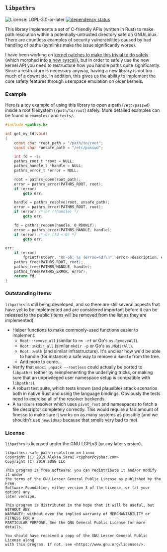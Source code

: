 ## `libpathrs` ##

![License: LGPL-3.0-or-later](https://img.shields.io/github/license/openSUSE/libpathrs.svg)
[![dependency status](https://deps.rs/repo/github/openSUSE/libpathrs/status.svg)](https://deps.rs/repo/github/openSUSE/libpathrs)

This library implements a set of C-friendly APIs (written in Rust) to make path
resolution within a potentially-untrusted directory safe on GNU/Linux. There
are countless examples of security vulnerabilities caused by bad handling of
paths (symlinks make the issue significantly worse).

I have been working on [kernel patches to make this trivial to do
safely][lwn-atflags] (which morphed into [a new syscall][lwn-openat2]), but in
order to safely use the new kernel API you need to restructure how you handle
paths quite significantly. Since a restructure is necessary anyway, having a
new library is not too much of a downside. In addition, this gives us the
ability to implement the core safety features through userspace emulation on
older kernels.

[lwn-atflags]: https://lwn.net/Articles/767547/
[lwn-openat2]: https://lwn.net/Articles/796868/

### Example ###

Here is a toy example of using this library to open a path (`/etc/passwd`)
inside a root filesystem (`/path/to/root`) safely. More detailed examples can
be found in `examples/` and `tests/`.

```c
#include <pathrs.h>

int get_my_fd(void)
{
	const char *root_path = "/path/to/root";
	const char *unsafe_path = "/etc/passwd";

	int fd = -1;
	pathrs_root_t *root = NULL;
	pathrs_handle_t *handle = NULL;
	pathrs_error_t *error = NULL;

	root = pathrs_open(root_path);
	error = pathrs_error(PATHRS_ROOT, root);
	if (error)
		goto err;

	handle = pathrs_resolve(root, unsafe_path);
	error = pathrs_error(PATHRS_ROOT, root);
	if (error) /* or (!handle) */
		goto err;

	fd = pathrs_reopen(handle, O_RDONLY);
	error = pathrs_error(PATHRS_HANDLE, handle);
	if (error) /* or (fd < 0) */
		goto err;

err:
	if (error)
		fprintf(stderr, "Uh-oh: %s (errno=%d)\n", error->description, error->saved_errno);
	pathrs_free(PATHRS_ROOT, root);
	pathrs_free(PATHRS_HANDLE, handle);
	pathrs_free(PATHRS_ERROR, error);
	return fd;
}
```

### Outstanding Items ###

`libpathrs` is still being developed, and so there are still several aspects
that have yet to be implemented and are considered important before it can be
released to the public (items will be removed from the list as they are
implemented).

* Helper functions to make commonly-used functions easier to implement:
  - `Root::remove_all` (similar to `rm -rf` or Go's `os.RemoveAll`).
  - `Root::mkdir_all` (similar `mkdir -p` or Go's `os.MkdirAll`).
  - `Root::walk` (and similar infrastructure). It's unclear how we'd be able to
	handle (for instance) a safe way to remove a `Handle` from the tree.
  - And more to come...
* Verify that `umoci unpack --rootless` could actually be ported to `libpathrs`
  (either by reimplementing the underlying tricks, or making sure that an
  unprivileged user namespace setup is compatible with `libpathrs`).
* A robust test suite, which tests known (and plausible) attack scenarios both
  in native Rust and using the language bindings. Obviously the tests need to
  exercise all of the resolver backends.
* A `hardcore` resolver which uses `pivot_root` and namespaces to fetch a file
  descriptor completely correctly. This would require a fair amount of finesse
  to make sure it works on as many systems as possible (and we shouldn't use
  `newuidmap` because that smells very bad to me).

[snafu]: https://docs.rs/snafu/

### License ###

`libpathrs` is licensed under the GNU LGPLv3 (or any later version).

```
libpathrs: safe path resolution on Linux
Copyright (C) 2019 Aleksa Sarai <cyphar@cyphar.com>
Copyright (C) 2019 SUSE LLC

This program is free software: you can redistribute it and/or modify it under
the terms of the GNU Lesser General Public License as published by the Free
Software Foundation, either version 3 of the License, or (at your option) any
later version.

This program is distributed in the hope that it will be useful, but WITHOUT ANY
WARRANTY; without even the implied warranty of MERCHANTABILITY or FITNESS FOR A
PARTICULAR PURPOSE. See the GNU General Public License for more details.

You should have received a copy of the GNU Lesser General Public License along
with this program. If not, see <https://www.gnu.org/licenses/>.
```
